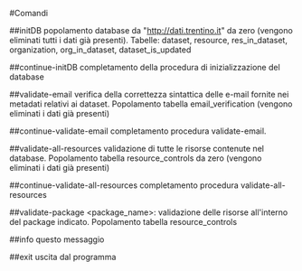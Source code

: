 #Comandi

##initDB 
popolamento database da "http://dati.trentino.it" da zero (vengono eliminati tutti i dati già presenti). Tabelle: dataset, resource, res_in_dataset, organization, org_in_dataset, dataset_is_updated

##continue-initDB 
completamento della procedura di inizializzazione del database

##validate-email
verifica della correttezza sintattica delle e-mail fornite nei metadati relativi ai dataset. Popolamento tabella email_verification (vengono eliminati i dati già presenti)

##continue-validate-email
completamento procedura validate-email.

##validate-all-resources
validazione di tutte le risorse contenute nel database. Popolamento tabella resource_controls da zero (vengono eliminati i dati già presenti)

##continue-validate-all-resources 
completamento procedura validate-all-resources

##validate-package <package_name>: 
validazione delle risorse all'interno del package indicato. Popolamento tabella resource_controls

##info 
questo messaggio

##exit 
uscita dal programma
